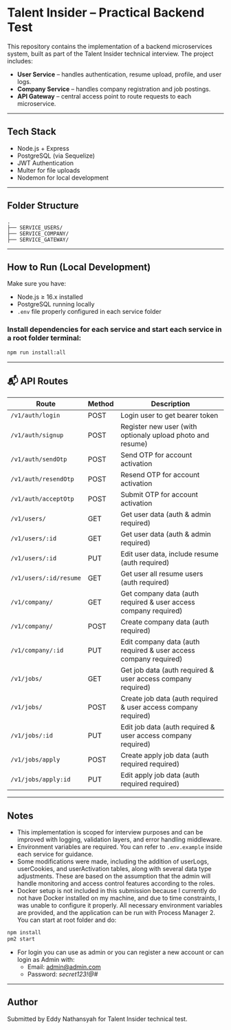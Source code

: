 # Talent Insider – Practical Backend Test

This repository contains the implementation of a backend microservices system, built as part of the Talent Insider technical interview. The project includes:

- **User Service** – handles authentication, resume upload, profile, and user logs.
- **Company Service** – handles company registration and job postings.
- **API Gateway** – central access point to route requests to each microservice.

---

## Tech Stack

- Node.js + Express
- PostgreSQL (via Sequelize)
- JWT Authentication
- Multer for file uploads
- Nodemon for local development

---

## Folder Structure

```
.
├── SERVICE_USERS/
├── SERVICE_COMPANY/
├── SERVICE_GATEWAY/
```

---

## How to Run (Local Development)

Make sure you have:

- Node.js ≥ 16.x installed
- PostgreSQL running locally
- `.env` file properly configured in each service folder

### Install dependencies for each service and start each service in a root folder terminal:

```bash
npm run install:all
```

---

## 📬 API Routes

| Route                  | Method | Description                                                      |
| ---------------------- | ------ | ---------------------------------------------------------------- |
| `/v1/auth/login`       | POST   | Login user to get bearer token                                   |
| `/v1/auth/signup`      | POST   | Register new user (with optionaly upload photo and resume)       |
| `/v1/auth/sendOtp`     | POST   | Send OTP for account activation                                  |
| `/v1/auth/resendOtp`   | POST   | Resend OTP for account activation                                |
| `/v1/auth/acceptOtp`   | POST   | Submit OTP for account activation                                |
| `/v1/users/`           | GET    | Get user data (auth & admin required)                            |
| `/v1/users/:id`        | GET    | Get user data (auth & admin required)                            |
| `/v1/users/:id`        | PUT    | Edit user data, include resume (auth required)                   |
| `/v1/users/:id/resume` | GET    | Get user all resume users (auth required)                        |
| `/v1/company/`         | GET    | Get company data (auth required & user access company required)  |
| `/v1/company/`         | POST   | Create company data (auth required)                              |
| `/v1/company/:id`      | PUT    | Edit company data (auth required & user access company required) |
| `/v1/jobs/`            | GET    | Get job data (auth required & user access company required)      |
| `/v1/jobs/`            | POST   | Create job data (auth required & user access company required)   |
| `/v1/jobs/:id`         | PUT    | Edit job data (auth required & user access company required)     |
| `/v1/jobs/apply`       | POST   | Create apply job data (auth required required)                   |
| `/v1/jobs/apply:id`    | PUT    | Edit apply job data (auth required required)                     |

---

## Notes

- This implementation is scoped for interview purposes and can be improved with logging, validation layers, and error handling middleware.
- Environment variables are required. You can refer to `.env.example` inside each service for guidance.
- Some modifications were made, including the addition of userLogs, userCookies, and userActivation tables, along with several data type adjustments. These are based on the assumption that the admin will handle monitoring and access control features according to the roles.
- Docker setup is not included in this submission because I currently do not have Docker installed on my machine, and due to time constraints, I was unable to configure it properly. All necessary environment variables are provided, and the application can be run with Process Manager 2. You can start at root folder and do:

```bash
npm install
pm2 start
```

- For login you can use as admin or you can register a new account or can login as Admin with:
  - Email: admin@admin.com
  - Password: _secret123!@#_

---

## Author

Submitted by Eddy Nathansyah for Talent Insider technical test.

